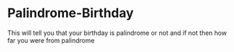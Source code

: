 # Palindrome-Birthday
This will tell you that your birthday is palindrome or not and if not then how far you were from palindrome
